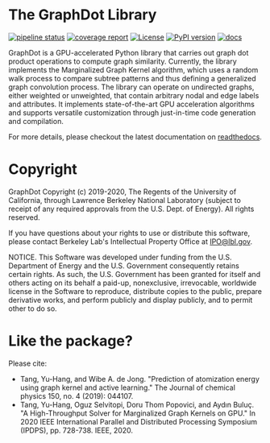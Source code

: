 # The GraphDot Library

[![pipeline status](https://gitlab.com/yhtang/graphdot/badges/master/pipeline.svg)](https://gitlab.com/yhtang/graphdot/commits/master)
[![coverage report](https://gitlab.com/yhtang/graphdot/badges/master/coverage.svg)](https://gitlab.com/yhtang/graphdot/commits/master)
[![License](https://img.shields.io/badge/License-BSD%203--Clause-blue.svg)](https://opensource.org/licenses/BSD-3-Clause)
[![PyPI version](https://badge.fury.io/py/graphdot.svg)](https://badge.fury.io/py/graphdot)
[![docs](https://readthedocs.org/projects/graphdot/badge/?version=latest&style=flat)](https://graphdot.readthedocs.org/)

GraphDot is a GPU-accelerated Python library that carries out graph dot product operations to compute graph similarity. Currently, the library implements the Marginalized Graph Kernel algorithm, which uses a random walk process to compare subtree patterns and thus defining a generalized graph convolution process. The library can operate on undirected graphs, either weighted or unweighted, that contain arbitrary nodal and edge labels and attributes. It implements state-of-the-art GPU acceleration algorithms and supports versatile customization through just-in-time code generation and compilation.

For more details, please checkout the latest documentation on [readthedocs](https://graphdot.readthedocs.io/).

# Copyright

GraphDot Copyright (c) 2019-2020, The Regents of the University of California,
through Lawrence Berkeley National Laboratory (subject to receipt of any
required approvals from the U.S. Dept. of Energy).  All rights reserved.

If you have questions about your rights to use or distribute this software,
please contact Berkeley Lab's Intellectual Property Office at
IPO@lbl.gov.

NOTICE.  This Software was developed under funding from the U.S. Department
of Energy and the U.S. Government consequently retains certain rights.  As
such, the U.S. Government has been granted for itself and others acting on
its behalf a paid-up, nonexclusive, irrevocable, worldwide license in the
Software to reproduce, distribute copies to the public, prepare derivative
works, and perform publicly and display publicly, and to permit other to do
so.

# Like the package?

Please cite:

- Tang, Yu-Hang, and Wibe A. de Jong. "Prediction of atomization energy using graph kernel and active learning." The Journal of chemical physics 150, no. 4 (2019): 044107.
- Tang, Yu-Hang, Oguz Selvitopi, Doru Thom Popovici, and Aydın Buluç. "A High-Throughput Solver for Marginalized Graph Kernels on GPU." In 2020 IEEE International Parallel and Distributed Processing Symposium (IPDPS), pp. 728-738. IEEE, 2020.
